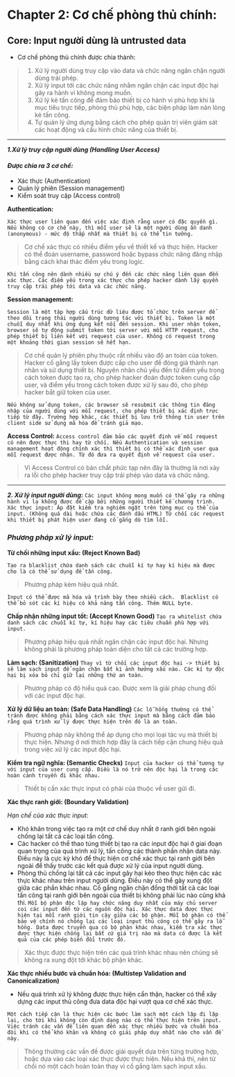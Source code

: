 # Chapter 2: Cơ chế phòng thủ chính:
## Core: Input người dùng là untrusted data
- Cơ chế phòng thủ chính được chia thành:
>1. Xử lý người dùng truy cập vào data và chức năng ngăn chặn người dùng trái phép.
>2. Xử lý input tới các chức năng nhằm ngăn chặn các input độc hại gây ra hành vi không mong muốn.
>3. Xử lý kẻ tấn công để đảm bảo thiết bị có hành vi phù hợp khi là mục tiêu trực tiếp, phòng thủ phù hợp, các biện pháp làm nản lòng kẻ tấn công.
>4. Tự quản lý ứng dụng bằng cách cho phép quản trị viên giám sát các hoạt động và cấu hình chức năng của thiết bị.
---
***1.Xử lý truy cập người dùng (Handling User Access)***

#### *Được chia ra 3 cơ chế:*
- Xác thực (Authentication)
- Quản lý phiên (Session management)
- Kiểm soát truy cập (Access control)

**Authentication:**

``
Xác thực user liên quan đến việc xác định rằng user có đặc quyền gì. Nếu không có cơ chế này, thì mỗi user sẽ là một người dùng ẩn danh (anonymous) - mức độ thấp nhất mà thiết bị có thể tin tưởng.
``

>Cơ chế xác thực có nhiều điểm yếu về thiết kế và thực hiện. Hacker có thể đoán username, password hoặc bypass chức năng đăng nhập bằng cách khai thác điểm yếu trong logic.

`
Khi tấn công nên dành nhiều sự chú ý đến các chức năng liên quan đến xác thực. Các điểm yếu trong xác thực cho phép hacker dành lấy quyền truy cập trái phép tới data và các chức năng.
`

**Session management:**

``
Session là một tập hợp cấu trúc dữ liệu được tổ chức trên server để theo dõi trạng thái người dùng tương tác với thiết bị.
Token là một chuỗi duy nhất khi ứng dụng kết nối đến session.
Khi user nhận token, browser sẽ tự động submit token tới server với mỗi HTTP request, cho phép thiết bị liên kết với request của user. Không có request trong một khoảng thời gian session sẽ hết hạn.
``
>Cơ chế quản lý phiên phụ thuộc rất nhiều vào độ an toàn của token. Hacker cố gắng lấy token được cấp cho user để đóng giả thành nạn nhân và sử dụng thiết bị. Nguyên nhân chủ yếu đến từ điểm yếu trong cách token được tạo ra, cho phép hacker đoán được token cung cấp user, và điểm yếu trong cách token được xử lý sau đó, cho phép hacker bắt giữ token của user.

`
Nếu không sử dụng token, các browser sẽ resubmit các thông tin đăng nhập của người dùng với mỗi request, cho phép thiết bị xác định trực tiếp từ đây. Trường hợp khác, các thiết bị lưu trữ thông tin user trên client side sử dụng mã hóa để tránh giả mạo.
`

**Access Control:**
``
Access control đảm bảo các quyết định về mỗi request có nên được thực thi hay từ chối. Nếu Authentication và session management hoạt động chính xác thì thiết bị có thể xác định user qua mỗi request được nhận. Từ đó đưa ra quyết định về request của user.
``
>Vì Access Control có bản chất phức tạp nên đây là thường là nơi xảy ra lỗi cho phép hacker truy cập trái phép vào data và chức năng.  
---
***2. Xử lý input người dùng:***
``
Các input không mong muốn có thể gây ra những hành vi lạ không được đề cập bởi những người thiết kế chương trình.
Xác thực input:
Áp đặt kiểm tra nghiêm ngặt trên từng mục cụ thể của input. (Không quá dài hoặc chứa các đánh dấu HTML)
Từ chối các request khi thiết bị phát hiện user đang cố gắng dò tìm lỗi.
``
### *Phương pháp xử lý input:*
**Từ chối những input xấu: (Reject Known Bad)**

``
Tạo ra blacklist chứa danh sách các chuỗi kí tự hay kí hiệu mà được cho là có thể sử dụng để tấn công.
``
>Phương pháp kém hiệu quả nhất.

`
Input có thể được mã hóa và trình bày theo nhiều cách. 
Blacklist có thể bỏ sót các kí hiệu có khả năng tấn công.
Thêm NULL byte.
`

**Chấp nhận những input tốt: (Accept Known Good)**
``
Tạo ra whitelist chứa danh sách các chuỗi kí tự, kí hiệu hay các tiêu chuẩn phù hợp với input.
``
>Phương pháp hiệu quả nhất ngăn chặn các input độc hại.
Nhưng không phải là phương pháp toàn diện cho tất cả các trường hợp.

**Làm sạch: (Sanitization)**
``
Thay vì từ chối các input độc hại -> thiết bị sẽ làm sạch input để ngăn chặn bất kì ảnh hưởng xấu nào.
Các kí tự độc hại bị xóa bỏ chỉ giữ lại những thứ an toàn.
``
>Phương pháp có độ hiểu quả cao. Được xem là giải pháp chung đối với các input độc hại.

**Xử lý dữ liệu an toàn: (Safe Data Handling)**
``
Các lỗ hổng thường có thể tránh được không phải bằng cách xác thực input mà bằng cách đảm bảo rằng quá trình xử lý được thực hiện trên đó là an toàn.
``
>Phương pháp này không thể áp dụng cho mọi loại tác vụ mà thiết bị thực hiện. Nhưng ở nơi thích hợp đây là cách tiếp cận chung hiệu quả trong việc xử lý các input độc hại.

**Kiểm tra ngữ nghĩa: (Semantic Checks)**
``
Input của hacker có thể tương tự với input của user cung cấp. Điều là nó trở nên độc hại là trong các hoàn cảnh truyền đi khác nhau.
``

>Thiết bị cần xác thực input có phải của thuộc về user gửi đi.

**Xác thực ranh giới: (Boundary Validation)**

*Hạn chế của xác thực input:*
- Khó khăn trong việc tạo ra một cơ chế duy nhất ở ranh giới bên ngoài chống lại tất cả các loại tấn công.
- Các hacker có thể thao túng thiết bị tạo ra các input độc hại ở giai đoạn quan trọng của quá trình xử lý, tấn công các thành phần nhận data này. Điều này là cực kỳ khó để thực hiện cơ chế xác thực tại ranh giới bên ngoài để thấy trước các kết quả được xử lý của input người dùng.
- Phòng thủ chống lại tất cả các input gây hại kéo theo thực hiện các xác thực khác nhau trên input người dùng. Điều này có thể gây xung đột giữa các phần khác nhau. Cố gắng ngăn chặn đồng thời tất cả các loại tấn công tại ranh giới bên ngoài của thiết bị không phải lúc nào cũng khả thi.
``
Mỗi bộ phận độc lập hay chức năng duy nhất của máy chủ server coi các input đến từ các nguồn độc hại. Xác thực data được thực hiện tại mỗi ranh giới tin cậy giữa các bộ phận. Mỗi bộ phận có thể bảo vệ chính nó chống lại các loại input thủ công có thể gây ra lỗ hổng. Data được truyền qua có bộ phận khác nhau, kiểm tra xác thực được thực hiện chống lại bất cứ giá trị nào mà data có được là kết quả của các phép biến đổi trước đó. 
``
>Xác thực được thực hiện trên các quá trình khác nhau nên chúng sẽ không ra xung đột tới khác bộ phận khác.

**Xác thực nhiều bước và chuẩn hóa: (Multistep Validation and Canonicalization)**

- Nếu quá trình xử lý không được thực hiện cẩn thận, hacker có thể xây dựng các input thủ công đưa data độc hại vượt qua cơ chế xác thực.

`
Một cách tiếp cận là thực hiện các bước làm sạch một cách lặp đi lặp lại, cho tới khi không còn định dạng nào có thể thực hiện trên input.
`
``
Việc tránh các vấn đề liên quan đến xác thực nhiều bước và chuẩn hóa đôi khi có thể khó khăn và không có giải pháp duy nhất nào cho vấn đề này.
``
>Thông thường các vấn đề được giải quyết dựa trên từng trường hợp, hoặc dựa vào các loại xác thực được thực hiện. Nếu khả thi, nên từ chối nó một cách hoàn toàn thay vì cố gắng làm sạch input xấu. 
